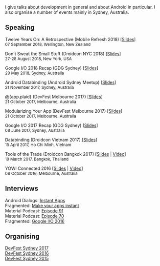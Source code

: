 I give talks about development in general and about Android in particular. I also organise a number of events mainly in Sydney, Australia.

## Speaking
Twelve Years On: A Retrospective (Mobile Refresh 2018) [[Slides](https://docs.google.com/presentation/d/1wnYWzS3z-ZZP0nDwA6p_PRi62BR9BnPO3-lNUoKVPMk/present?slide=id.p)]  
<span style="font-size:small">07 September 2018, Wellington, New Zealand</span>

Don't Sweat the Small Stuff (Droidcon NYC 2018) [[Slides](https://docs.google.com/presentation/d/12ueLFJrAv-RAu7wweoqiOX6GiMaGcVbbnqKqv5afTgA/present?slide=id.p)]  
<span style="font-size:small">27-28 August 2018, New York, USA</span>

Google I/O 2018 Recap (GDG Sydney) [[Slides](https://docs.google.com/presentation/d/1NnHW1mn8KAnUdoMhkSZ7pqADxbeAEZLh0lRL18nAwYE/present?slide=id.p)]  
<span style="font-size:small">29 May 2018, Sydney, Australia</span>

Android Databinding (Android Sydney Meetup) [[Slides](https://goo.gl/66nkVd)]  
<span style="font-size:small">21 November 2017, Sydney, Australia</span>  

@{app.plaid} (DevFest Melbourne 2017) [[Slides](https://goo.gl/TyDW5o)]  
<span style="font-size:small">21 October 2017, Melbourne, Australia</span>  

Modularizing Your App (DevFest Melbourne 2017) [[Slides](https://goo.gl/TyDW5o)]  
<span style="font-size:small">21 October 2017, Melbourne, Australia</span>  

Google I/O 2017 Recap (GDG Sydney) [[Slides](https://goo.gl/AqisTE)]  
<span style="font-size:small">08 June 2017, Sydney, Australia</span>  

Databinding (Droidcon Vietnam 2017) [[Slides](https://goo.gl/Aq267g)]  
<span style="font-size:small">15 April 2017, Ho Chi Minh, Vietnam</span>  

Tools of the Trade (Droidcon Bangkok 2017) [[Slides](https://goo.gl/OC5Vs3) | [Video](https://youtu.be/d3nXi7R9UuI)]  
<span style="font-size:small">19 March 2017, Bangkok, Thailand</span>


YOW! Connected 2016 [[Slides](https://docs.google.com/presentation/d/1L6kxqdaUS7iUorm35qH7yCbkWoh41VBX63zOcPyT0Is/embed?start=false&amp;loop=false&amp;delayms=3000) | [Video](https://www.youtube.com/watch?v=F1rUWGfKkZY)]   
<span style="font-size:small">06 October 2016, Melbourne, Australia</span>

## Interviews
Android Dialogs: [Instant Apps](https://www.youtube.com/watch?v=scf-ewzDwck)  
Fragmented: [Make your apps instant](http://fragmentedpodcast.com/episodes/90/)  
Material Podcast: [Episode 91](https://www.relay.fm/material/91)  
Material Podcast: [Episode 70](https://www.relay.fm/material/70)  
Fragmented: [Google I/O 2016](http://fragmentedpodcast.com/episodes/43/)

## Organising
[DevFest Sydney 2017](http://devfest.org.au/)  
[DevFest Sydney 2016](http://2016.devfest.org.au/)  
[DevFest Sydney 2015](http://2015.devfest.org.au/)  